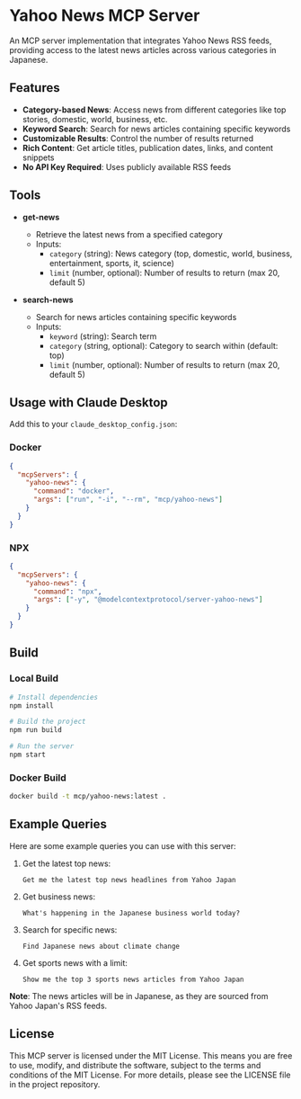 # Yahoo News MCP Server

An MCP server implementation that integrates Yahoo News RSS feeds, providing access to the latest news articles across various categories in Japanese.

## Features

- **Category-based News**: Access news from different categories like top stories, domestic, world, business, etc.
- **Keyword Search**: Search for news articles containing specific keywords
- **Customizable Results**: Control the number of results returned
- **Rich Content**: Get article titles, publication dates, links, and content snippets
- **No API Key Required**: Uses publicly available RSS feeds

## Tools

- **get-news**

  - Retrieve the latest news from a specified category
  - Inputs:
    - `category` (string): News category (top, domestic, world, business, entertainment, sports, it, science)
    - `limit` (number, optional): Number of results to return (max 20, default 5)

- **search-news**
  - Search for news articles containing specific keywords
  - Inputs:
    - `keyword` (string): Search term
    - `category` (string, optional): Category to search within (default: top)
    - `limit` (number, optional): Number of results to return (max 20, default 5)

## Usage with Claude Desktop

Add this to your `claude_desktop_config.json`:

### Docker

```json
{
  "mcpServers": {
    "yahoo-news": {
      "command": "docker",
      "args": ["run", "-i", "--rm", "mcp/yahoo-news"]
    }
  }
}
```

### NPX

```json
{
  "mcpServers": {
    "yahoo-news": {
      "command": "npx",
      "args": ["-y", "@modelcontextprotocol/server-yahoo-news"]
    }
  }
}
```

## Build

### Local Build

```bash
# Install dependencies
npm install

# Build the project
npm run build

# Run the server
npm start
```

### Docker Build

```bash
docker build -t mcp/yahoo-news:latest .
```

## Example Queries

Here are some example queries you can use with this server:

1. Get the latest top news:

   ```
   Get me the latest top news headlines from Yahoo Japan
   ```

2. Get business news:

   ```
   What's happening in the Japanese business world today?
   ```

3. Search for specific news:

   ```
   Find Japanese news about climate change
   ```

4. Get sports news with a limit:
   ```
   Show me the top 3 sports news articles from Yahoo Japan
   ```

**Note**: The news articles will be in Japanese, as they are sourced from Yahoo Japan's RSS feeds.

## License

This MCP server is licensed under the MIT License. This means you are free to use, modify, and distribute the software, subject to the terms and conditions of the MIT License. For more details, please see the LICENSE file in the project repository.
